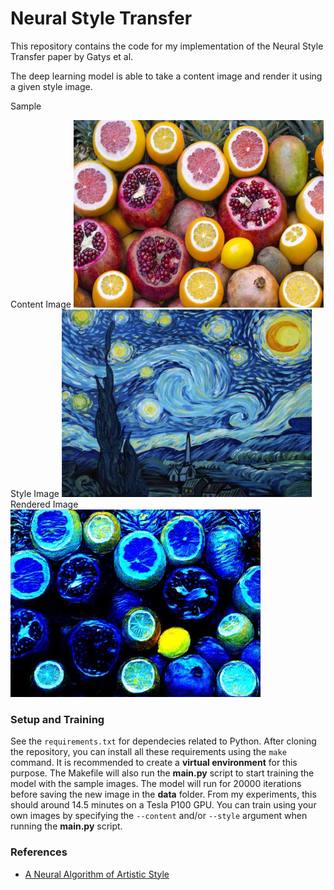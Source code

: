 # Neural Style Transfer

This repository contains the code for my implementation of the Neural Style Transfer paper by Gatys et al.

The deep learning model is able to take a content image and render it using a given style image.

Sample

Content Image
<img src="data/content_sample.jpg" width="400" height="300"/>
Style Image
<img src="data/style_sample.jpg" width="400" height="300"/>
Rendered Image
<img src="data/out_img.jpg" width="400" height="300"/>

### Setup and Training

See the `requirements.txt` for dependecies related to Python. After cloning the repository, you can install all these requirements using the `make` command. It is recommended to create a **virtual environment** for this purpose.
The Makefile will also run the **main.py** script to start training the model with the sample images.
The model will run for 20000 iterations before saving the new image in the **data** folder. From my experiments, this should around 14.5 minutes on a Tesla P100 GPU.
You can train using your own images by specifying the `--content` and/or `--style` argument when running the **main.py** script.

### References

- [A Neural Algorithm of Artistic Style](https://arxiv.org/abs/1508.06576)
